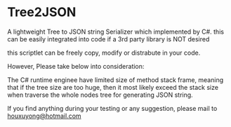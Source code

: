 # Tree2JSON
A lightweight Tree to JSON string Serializer which implemented by C#. this can be easily integrated into code if a 3rd party library is NOT desired


this scriptlet can be freely copy, modify or distrabute in your code.

However, Please take below into consideration:
 
The C# runtime enginee have limited size of method stack frame, meaning that if the tree size are too huge, then it most likely exceed the stack size when traverse the whole nodes tree for generating JSON string.

If you find anything during your testing or any suggestion, please mail to houxuyong@hotmail.com
